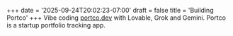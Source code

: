 +++
date = '2025-09-24T20:02:23-07:00'
draft = false
title = 'Building Portco'
+++
Vibe coding <a href="https://portco.dev" target="_blank" rel="noopener noreferrer">portco.dev</a> with Lovable, Grok and Gemini. Portco is a startup portfolio tracking app.